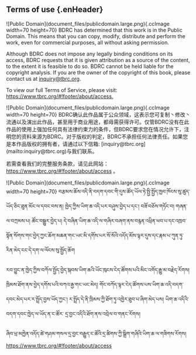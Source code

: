 ## Terms of use {.enHeader}

<div class="terms">

<div class="en">
![Public Domain](document_files/publicdomain.large.png){.ccImage width=70 height=70} BDRC has determined that this work is in the Public Domain. This means that you can copy, modify, distribute and perform the work, even for commercial purposes, all without asking permission. 

Although BDRC does not impose any legally binding conditions on its access, BDRC requests that it is given attribution as a source of the content, to the extent it is feasible to do so. BDRC cannot be held liable for the copyright analysis. If you are the owner of the copyright of this book, please contact us at [inquiry@tbrc.org](mailto:inquiry@tbrc.org).
  
To view our full Terms of Service, please visit: <https://www.tbrc.org/#!footer/about/access.>
</div>


<div class="zh">
![Public Domain](document_files/publicdomain.large.png){.ccImage width=70 height=70}  BDRC确认此作品属于公众领域，这表示您可复制丶修改丶流通以及演出此作品，甚至用于商业用途，都毋需获得许可。仅管BDRC没有在此作品的使用上强加任何具有法律约束力的条件，但BDRC要求您在情况允许下，注明您的资料来源为BDRC。对于版权的判定，BDRC不承担任何法律责任。如果您是本作品版权的拥有者，请通过以下信箱: [inquiry@tbrc.org](mailto:inquiry@tbrc.org)与我们联系。

若需查看我们的完整服务条款，请见此网站：
<https://www.tbrc.org/#!footer/about/access>
。
</div>


<div class="bo">
![Public Domain](document_files/publicdomain.large.png){.ccImage width=70 height=70} བརྩམས་ཆོས་འདི་ནི་བདག་དབང་གི་དུས་ཚོད་ཡོལ་ཏེ་སྤྱི་སྤྱོད་ཁྱབ་ཁོངས་སུ་ཚུད་ཡོད་ཅིང་ཐུན་མོང་ལ་དབང་བས་ན། ཁྱེད་ཀྱིས་ཡིག་ཆ་འདི་པར་བཤུས་བྱེད་པ་དང་། བཟོ་བཅོས་གཏོང་བ། གཞན་ལ་བཀྲམས་པ། ཚོང་བསྒྱུར་བྱེད་པ། དེ་བཞིན་ཡིག་ཆ་འདི་ལ་གཞིར་བཞག་ནས་བརྙན་འཕྲིན་ཕབ་པ་དང་འཁྲབ་སྟོན་སོགས་གང་བྱེད་ཀྱང་ཆོག་མཆན་གང་ཡང་མི་དགོས་པར་སོ་སོའི་འདོད་མོས་ལྟར་དུས་དང་རྣམ་པ་ཀུན་ཏུ་རིན་མེད་ངང་དེ་དག་ལ་ལོངས་སུ་སྤྱོད་ཆོག

རབ་བྱུང་ན་ཁྱེད་ཀྱིས་བཀོལ་སྤྱོད་བྱེད་སྐབས་ཡིག་ཆའི་ཡོང་ཁུངས་ངེད་ཚོགས་པའི་མིང་འགོད་རྒྱུ་མ་བརྗེད་རོགས། ཁྲིམས་ཐོག་ནས་བྱེད་དགོས་པའི་བཀའ་རྒྱ་གང་ཡང་མེད། གོང་བཀོད་ལྟར་ངེད་ཚོགས་པས་ཡིག་ཆ་འདི་བདག་དབང་མེད་པར་ར་སྤྲོད་བྱས་ཡོད་ཀྱང་། ར་སྤྲོད་དེ་ནི་ཁྲིམས་ཀྱི་ཐོག་ཏུ་འཁྱེར་ཐུབ་པ་ཞིག་མེད་པས། ཡིག་ཆ་འདིའི་བདག་དབང་ཁྱེད་ལ་ཡོད་ན་ང་ཚོར་ དྲ་བྱང་འདིའི་ཐོག་ནས་འབྲེལ་བ་གནང་རོགས།

ཞིབ་ཕྲ་མཁྱེན་འདོད་ཚེ་གཤམ་གསལ་དྲ་བྱང་བརྒྱུད་ང་ཚོའི་དྲ་ཚིགས་ཀྱི་སྒྲིག་གཞིའི་ཡིག་ཆ་ལ་གཟིགས་རོགས། <https://www.tbrc.org/#!footer/about/access>
</div>

</div>